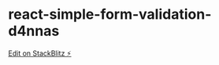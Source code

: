 # react-simple-form-validation-d4nnas

[Edit on StackBlitz ⚡️](https://stackblitz.com/edit/react-simple-form-validation-d4nnas)